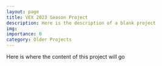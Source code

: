 ```yaml
---
layout: page
title: VEX 2023 Season Project
description: Here is the description of a blank project
img:
importance: 0
category: Older Projects
---
```

Here is where the content of this project will go
